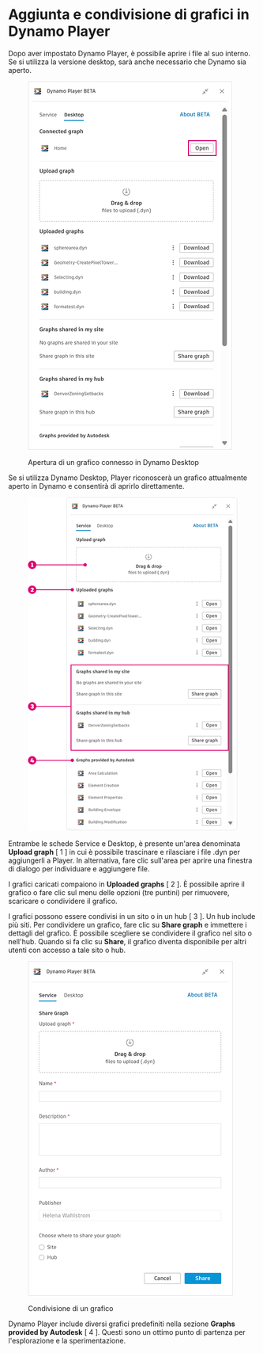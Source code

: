 # Aggiunta e condivisione di grafici in Dynamo Player


Dopo aver impostato Dynamo Player, è possibile aprire i file al suo interno. Se si utilizza la versione desktop, sarà anche necessario che Dynamo sia aperto. 

<figure><img src="../.gitbook/assets/open-connected-graph.png" alt=""><figcaption><p>Apertura di un grafico connesso in Dynamo Desktop</p></figcaption></figure>

Se si utilizza Dynamo Desktop, Player riconoscerà un grafico attualmente aperto in Dynamo e consentirà di aprirlo direttamente.

<figure><img src="../.gitbook/assets/access-graphs.png" alt=""><figcaption></figcaption></figure>

Entrambe le schede Service e Desktop, è presente un'area denominata **Upload graph** [ 1 ] in cui è possibile trascinare e rilasciare i file .dyn per aggiungerli a Player. In alternativa, fare clic sull'area per aprire una finestra di dialogo per individuare e aggiungere file.

I grafici caricati compaiono in **Uploaded graphs** [ 2 ]. È possibile aprire il grafico o fare clic sul menu delle opzioni (tre puntini) per rimuovere, scaricare o condividere il grafico.

I grafici possono essere condivisi in un sito o in un hub [ 3 ]. Un hub include più siti. Per condividere un grafico, fare clic su **Share graph** e immettere i dettagli del grafico. È possibile scegliere se condividere il grafico nel sito o nell'hub. Quando si fa clic su **Share**, il grafico diventa disponibile per altri utenti con accesso a tale sito o hub. 

<figure><img src="../.gitbook/assets/share-graph.png" alt=""><figcaption><p>Condivisione di un grafico</p></figcaption></figure>

Dynamo Player include diversi grafici predefiniti nella sezione **Graphs provided by Autodesk** [ 4 ]. Questi sono un ottimo punto di partenza per l'esplorazione e la sperimentazione.



